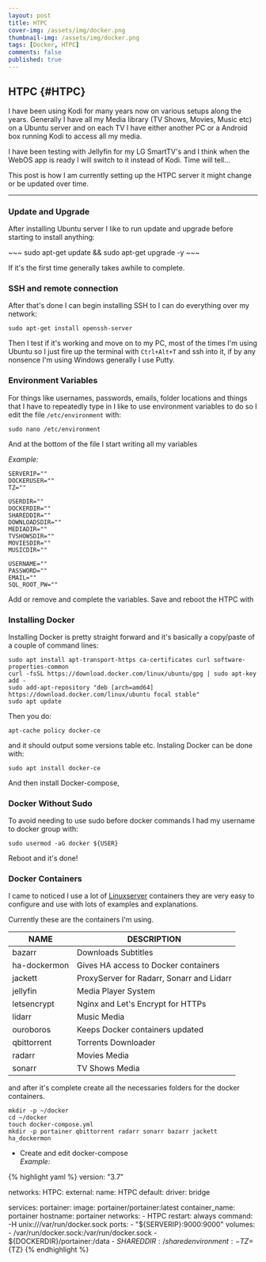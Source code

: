 ```yaml
---
layout: post
title: HTPC
cover-img: /assets/img/docker.png
thumbnail-img: /assets/img/docker.png
tags: [Docker, HTPC]
comments: false
published: true
---
```


## HTPC {#HTPC}
I have been using Kodi for many years now on various setups along the years. Generally I have all my Media library (TV Shows, Movies, Music etc) on a Ubuntu server and on each TV I have either another PC or a Android box running Kodi to access all my media.

I have been testing with Jellyfin for my LG SmartTV's and I think when the WebOS app is ready I will switch to it instead of Kodi. Time will tell...

This post is how I am currently setting up the HTPC server it might change or be updated over time.  

---

### Update and Upgrade
<p>After installing Ubuntu server I like to run update and upgrade before starting to install anything:</p>
~~~
  sudo apt-get update && sudo apt-get upgrade -y
~~~

If it's the first time generally takes awhile to complete.  

### SSH and remote connection
After that's done I can begin installing SSH to I can do everything over my network:
```
sudo apt-get install openssh-server
```

Then I test if it's working and move on to my PC, most of the times I'm using Ubuntu so I just fire up the terminal with `Ctrl+Alt+T` and ssh into it, if by any nonsence I'm using Windows generally I use Putty.

### Environment Variables
For things like usernames, passwords, emails, folder locations and things that I have to repeatedly type in I like to use environment variables to do so I edit the file `/etc/environment` with:
~~~
sudo nano /etc/environment
~~~   
  
And at the bottom of the file I start writing all my variables

_Example:_
~~~
SERVERIP=""
DOCKERUSER=""
TZ=""

USERDIR=""
DOCKERDIR=""
SHAREDDIR=""
DOWNLOADSDIR=""
MEDIADIR=""
TVSHOWSDIR=""
MOVIESDIR=""
MUSICDIR=""

USERNAME=""
PASSWORD=""
EMAIL=""
SQL_ROOT_PW=""
~~~
  
Add or remove and complete the variables. Save and reboot the HTPC with

### Installing Docker
Installing Docker is pretty straight forward and it's basically a copy/paste of a couple of command lines:
```
sudo apt install apt-transport-https ca-certificates curl software-properties-common
curl -fsSL https://download.docker.com/linux/ubuntu/gpg | sudo apt-key add -
sudo add-apt-repository "deb [arch=amd64] https://download.docker.com/linux/ubuntu focal stable"
sudo apt update
```

Then you do:
```
apt-cache policy docker-ce
``` 

and it should output some versions table etc.
Instaling Docker can be done with:
```
sudo apt install docker-ce
```

And then install Docker-compose,

### Docker Without Sudo
To avoid needing to use sudo before docker commands I had my username to docker group with:
```
sudo usermod -aG docker ${USER}
```

Reboot and it's done!

### Docker Containers
I came to noticed I use a lot of [Linuxserver](https://hub.docker.com/u/linuxserver/) containers they are very easy to configure and use with lots of examples and explanations.

Currently these are the containers I'm using.

| NAME          | DESCRIPTION                                 |
| ------------- | ------------------------------------------- |
| bazarr        | Downloads Subtitles                         |
| ha-dockermon  | Gives HA access to Docker containers        |
| jackett       | ProxyServer for Radarr, Sonarr and Lidarr   |
| jellyfin      | Media Player System                         |
| letsencrypt   | Nginx and Let's Encrypt for HTTPs           |
| lidarr        | Music Media                                 |
| ouroboros     | Keeps Docker containers updated             |
| qbittorrent   | Torrents Downloader                         |
| radarr        | Movies Media                                |
| sonarr        | TV Shows Media                              |

and after it's complete create all the necessaries folders for the docker containers.

~~~
mkdir -p ~/docker
cd ~/docker
touch docker-compose.yml
mkdir -p portainer qbittorrent radarr sonarr bazarr jackett ha_dockermon
~~~


* Create and edit docker-compose    
_Example:_

{% highlight yaml %}
version: "3.7"

networks:
  HTPC:
    external:
      name: HTPC
  default:
    driver: bridge

services:
  portainer:
    image: portainer/portainer:latest
    container_name: portainer
    hostname: portainer
    networks:
      - HTPC
    restart: always
    command: -H unix:///var/run/docker.sock
    ports:
      - "${SERVERIP}:9000:9000"
    volumes:
      - /var/run/docker.sock:/var/run/docker.sock
      - ${DOCKERDIR}/portainer:/data
      - ${SHAREDDIR}:/shared
    environment:
      - TZ=${TZ}
{% endhighlight %}
